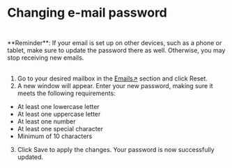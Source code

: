 # Changing e-mail password

<br>

<div class="warning custom-block" style="padding-top: 8px">
**Reminder**: If your email is set up on other devices, such as a phone or tablet, make sure to update the password there as well. Otherwise, you may stop receiving new emails.
</div>

<br>


1. Go to your desired mailbox in the [Emails↗](https://cloud.envision.nl/emails) section and click Reset.
2. A new window will appear. Enter your new password, making sure it meets the following requirements:

- At least one lowercase letter
- At least one uppercase letter
- At least one number
- At least one special character
- Minimum of 10 characters
  
3. Click Save to apply the changes. Your password is now successfully updated.


